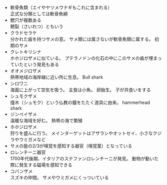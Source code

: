 - 軟骨魚類（エイやヤツメウナギもこれに含まれる）  
正式な分類としては軟骨魚綱
- 鰓穴が複数ある  
鰓裂（さいれつ）ともいう
- クラドセラケ  
分かれた歯を持つサメの意。
サメ類には属さないが軟骨魚類に属する。
初期のサメ
- クレトキリシナ  
ホホジロザメに似ている。
プテラノドンの化石の中にこのサメの歯が埋まっていたという発見もある
- オオメジロザメ  
熱帯地域の海岸線に近い所に生息。
Bull shark
- シロワニ  
海面に上がって空気を吸う。
主食は小魚。
卵胎生。
子が共食いをする
- シュモクザメ  
撞木（シュモク）という仏教の鐘をたたく道具に由来。
hammerhead shark
- ジンベイザメ  
温暖な海域を好む。
熱帯の海で繁殖
- ホホジロザメ  
狩りを盛んに行う。
メインターゲットはアザラシやオットセイ、小さなクジラやウミガメなど
- サメの能の2/3が嗅覚を感知する器官（嗅覚葉）となっている
- ロレンチーニ器官  
1700年代後期、イタリアのステファンロレンチーニが発見。
動物が動いた際に発生する磁場を感知できる
- コバンザメ  
スズキの仲間。
サメやウミガメにくっついている